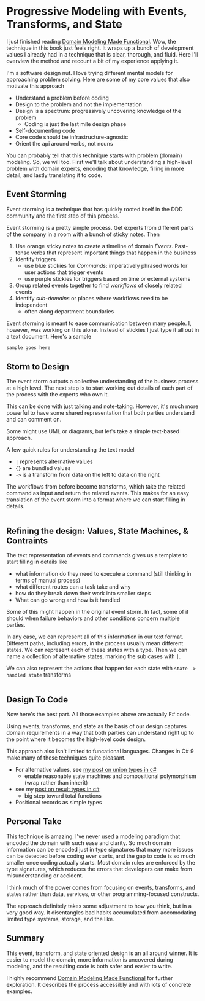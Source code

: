 # Progressive Modeling with Events, Transforms, and State

I just finished reading [Domain Modeling Made Functional](). Wow, the technique in this book just feels right. It wraps up a bunch of development values I already had in a technique that is clear, thorough, and fluid. Here I'll overview the method and recount a bit of my experience applying it.

I'm a software design nut. I love trying different mental models for approaching problem solving. Here are some of my core values that also motivate this approach
- Understand a problem before coding
- Design to the problem and not the implementation
- Design is a spectrum: progressively uncovering knowledge of the problem
  - Coding is just the last mile design phase
- Self-documenting code
- Core code should be infrastructure-agnostic
- Orient the api around verbs, not nouns

You can probably tell that this technique starts with problem (domain) modeling. So, we will too. First we'll talk about understanding a high-level problem with domain experts, encoding that knowledge, filling in more detail, and lastly translating it to code.

## Event Storming
Event storming is a technique that has quickly rooted itself in the DDD community and the first step of this process. 

Event storming is a pretty simple process. Get experts from different parts of the company in a room with a bunch of sticky notes. Then
1. Use orange sticky notes to create a timeline of domain *Events*. Past-tense verbs that represent important things that happen in the business
2. Identify triggers
   - use blue stickies for *Commands*: imperatively phrased words for user actions that trigger events
   - use purple stickies for triggers based on time or external systems
3. Group related events together to find *workflows* of closely related events
4. Identify *sub-domains* or places where workflows need to be independent
   - often along department boundaries


Event storming is meant to ease communication between many people. I, however, was working on this alone. Instead of stickies I just type it all out in a text document. Here's a sample

```txt
sample goes here
```


## Storm to Design
The event storm outputs a collective understanding of the business process at a high level. The next step is to start working out details of each part of the process with the experts who own it.

This can be done with just talking and note-taking. However, it's much more powerful to have some shared representation that both parties understand and can comment on.

Some might use UML or diagrams, but let's take a simple text-based approach. 

A few quick rules for understanding the text model
- `|` represents alternative values
- `{}` are bundled values
- `->` is a transform from data on the left to data on the right

The workflows from before become transforms, which take the related command as input and return the related events. This makes for an easy translation of the event storm into a format where we can start filling in details.

```fs
```

## Refining the design: Values, State Machines, & Contraints

The text representation of events and commands gives us a template to start filling in details like  
- what information do they need to execute a command (still thinking in terms of manual process)
- what different routes can a task take and why
- how do they break down their work into smaller steps
- What can go wrong and how is it handled

Some of this might happen in the original event storm. In fact, some of it should when failure behaviors and other conditions concern multiple parties.


In any case, we can represent all of this information in our text format. Different paths, including errors, in the process usually mean different states. We can represent each of these states with a type. Then we can name a collection of alternative states, marking the sub cases with `|`.

We can also represent the actions that happen for each state with `state -> handled state` transforms

```fs
```

## Design To Code

Now here's the best part. All those examples above are actually F# code. 

Using events, transforms, and state as the basis of our design captures domain requirements in a way that both parties can understand right up to the point where it becomes the high-level code design.

This approach also isn't limited to funcational languages. Changes in C# 9 make many of these techniques quite pleasant. 
- For alternative values, see [my post on union types in c#]()
    - enable reasonable state machines and compositional polymorphism (wrap rather than inherit)
- see my [post on result types in c#]()
    - big step toward total functions
- Positional records as simple types

## Personal Take
This technique is amazing. I've never used a modeling paradigm that encoded the domain with such ease and clarity. So much domain information can be encoded just in type signatures that many more issues can be detected before coding ever starts, and the gap to code is so much smaller once coding actually starts. Most domain rules are enforced by the type signatures, which reduces the errors that developers can make from misunderstanding or accident.

I think much of the power comes from focusing on events, transforms, and states rather than data, services, or other programming-focused constructs.

The approach definitely takes some adjustment to how you think, but in a very good way. It disentangles bad habits accumulated from accomodating limited type systems, storage, and the like.

## Summary

This event, transform, and state oriented design is an all around winner. It is easier to model the domain, more information is uncovered during modeling, and the resulting code is both safer and easier to write.

I highly recommend [Domain Modeling Made Functional]() for further exploration. It describes the process accessibly and with lots of concrete examples.